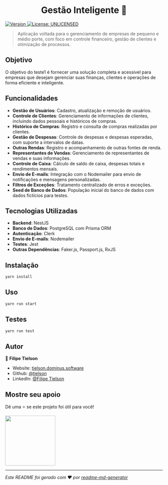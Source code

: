 <h1 align="center">Gestão Inteligente 👋</h1>
<p>
  <a href="https://www.npmjs.com/package/startup" target="_blank">
    <img alt="Version" src="https://img.shields.io/npm/v/startup.svg">
  </a>
  <a href="#" target="_blank">
    <img alt="License: UNLICENSED" src="https://img.shields.io/badge/License-UNLICENSED-yellow.svg" />
  </a>
</p>

> Aplicação voltada para o gerenciamento de empresas de pequeno e médio porte, com foco em controle financeiro, gestão de clientes e otimização de processos.

## Objetivo

O objetivo do teste1 é fornecer uma solução completa e acessível para empresas que desejam gerenciar suas finanças, clientes e operações de forma eficiente e inteligente.

## Funcionalidades

- **Gestão de Usuários**: Cadastro, atualização e remoção de usuários.
- **Controle de Clientes**: Gerenciamento de informações de clientes, incluindo dados pessoais e históricos de compras.
- **Histórico de Compras**: Registro e consulta de compras realizadas por clientes.
- **Gestão de Despesas**: Controle de despesas e despesas esperadas, com suporte a intervalos de datas.
- **Outras Rendas**: Registro e acompanhamento de outras fontes de renda.
- **Representantes de Vendas**: Gerenciamento de representantes de vendas e suas informações.
- **Controle de Caixa**: Cálculo de saldo de caixa, despesas totais e rendimentos mensais.
- **Envio de E-mails**: Integração com o Nodemailer para envio de notificações e mensagens personalizadas.
- **Filtros de Exceções**: Tratamento centralizado de erros e exceções.
- **Seed de Banco de Dados**: População inicial do banco de dados com dados fictícios para testes.

## Tecnologias Utilizadas

- **Backend**: NestJS
- **Banco de Dados**: PostgreSQL com Prisma ORM
- **Autenticação**: Clerk
- **Envio de E-mails**: Nodemailer
- **Testes**: Jest
- **Outras Dependências**: Faker.js, Passport.js, RxJS

## Instalação

```sh
yarn install
```

## Uso

```sh
yarn run start
```

## Testes

```sh
yarn run test
```

## Autor

👤 **Filipe Tielson**

- Website: [tielson.dominus.software](https://tielson.dominus.software/)
- Github: [@tielson](https://github.com/tielson)
- LinkedIn: [@Filipe Tielson](https://www.linkedin.com/in/filipe-tielson-developer/)

## Mostre seu apoio

Dê uma ⭐️ se este projeto foi útil para você!

<a href="https://www.patreon.com/ ">
  <img src="https://c5.patreon.com/external/logo/become_a_patron_button@2x.png" width="160">
</a>

***
_Este README foi gerado com ❤️ por [readme-md-generator](https://github.com/kefranabg/readme-md-generator)_